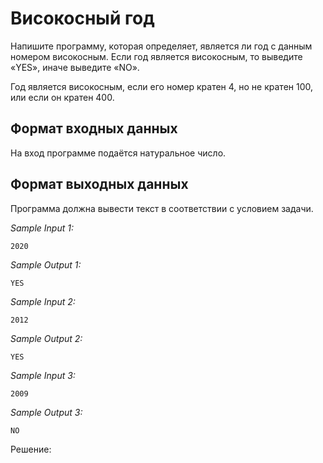 # Високосный год

Напишите программу, которая определяет, является ли год с данным номером високосным. Если год является високосным, то выведите «YES», иначе выведите «NO».

Год является високосным, если его номер кратен 4, но не кратен 100, или если он кратен 400.

## Формат входных данных
На вход программе подаётся натуральное число.

## Формат выходных данных
Программа должна вывести текст в соответствии с условием задачи.

*Sample Input 1:*
```
2020
```

*Sample Output 1:*
```
YES
```

*Sample Input 2:*
```
2012
```

*Sample Output 2:*
```
YES
```

*Sample Input 3:*
```
2009
```

*Sample Output 3:*
```
NO
```

Решение:
```python

```
